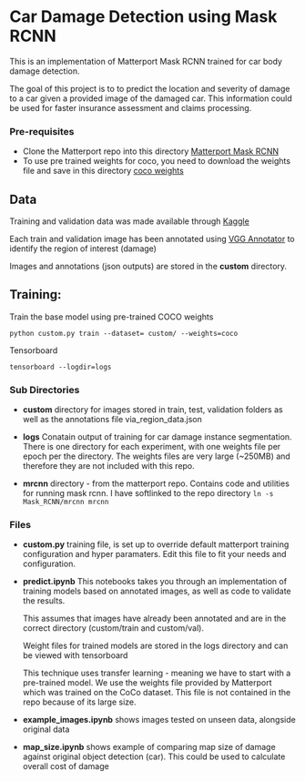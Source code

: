 # Car Damage Detection using Mask RCNN

This is an implementation of Matterport Mask RCNN trained for car body damage detection.

The goal of this project is to to predict the location and severity of damage to a car given a provided image of the damaged car. This information could be used for faster insurance assessment and claims processing.

### Pre-requisites
- Clone the Matterport repo into this directory [Matterport Mask RCNN](https://github.com/matterport/Mask_RCNN)
- To use pre trained weights for coco, you need to download the weights file and save in this directory [coco weights](https://github.com/matterport/Mask_RCNN/releases/download/v2.0/mask_rcnn_coco.h5)

## Data
Training and validation data was made available through [Kaggle](https://www.kaggle.com/anujms/car-damage-detection#0001.JPEG)

Each train and validation image has been annotated using [VGG Annotator](http://www.robots.ox.ac.uk/~vgg/software/via/via-1.0.6.html) to identify the region of interest (damage)

Images and annotations (json outputs) are stored in the __custom__ directory.

## Training:

Train the base model using pre-trained COCO weights

```
python custom.py train --dataset= custom/ --weights=coco
```

Tensorboard

```
tensorboard --logdir=logs
```

### Sub Directories
- __custom__ directory for images stored in train, test, validation folders as well as the annotations file via_region_data.json

- __logs__ Conatain output of training for car damage instance segmentation. There is one directory for each experiment, with one weights file per epoch per the directory. The weights files are very large (~250MB) and therefore they are not included with this repo.

- __mrcnn__ directory - from the matterport repo. Contains code and utilities for running mask rcnn. I have softlinked to the repo directory `ln -s Mask_RCNN/mrcnn mrcnn`

### Files

- __custom.py__ training file, is set up to override default matterport training configuration and hyper paramaters. Edit this file to fit your needs and configuration.

- __predict.ipynb__ This notebooks takes you through an implementation of training models based on annotated images, as well as code to validate the results.  

  This assumes that images have already been annotated and are in the correct directory (custom/train and custom/val).  

  Weight files for trained models  are stored in the logs directory and can be viewed with tensorboard  

  This technique uses transfer learning - meaning we have to start with a pre-trained model. We use the weights file provided by Matterport which was trained on the CoCo dataset. This file is not contained in the repo because of its large size.

- __example_images.ipynb__ shows images tested on unseen data, alongside original data

- __map_size.ipynb__ shows example of comparing map size of damage against original object detection (car). This could be used to calculate overall cost of damage
